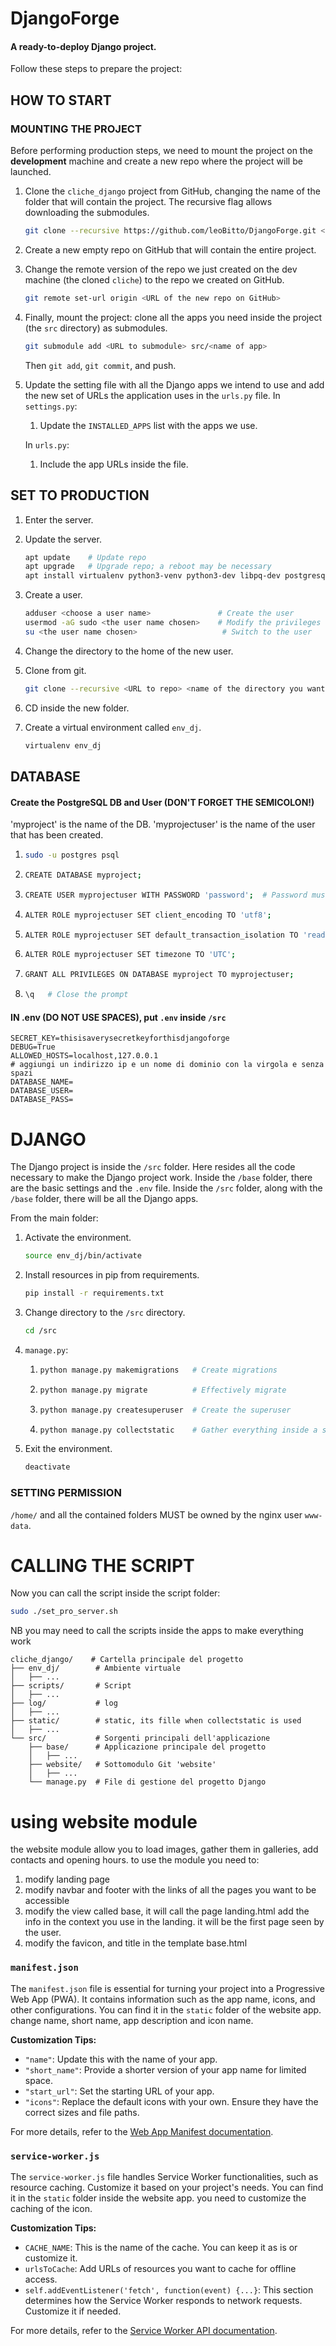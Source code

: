 # DjangoForge

#### A ready-to-deploy Django project.

Follow these steps to prepare the project:

## HOW TO START

### MOUNTING THE PROJECT

Before performing production steps, we need to mount the project on the **development** machine and create a new repo where the project will be launched.

1. Clone the `cliche_django` project from GitHub, changing the name of the folder that will contain the project. The recursive flag allows downloading the submodules.
    ```bash
    git clone --recursive https://github.com/leoBitto/DjangoForge.git <name of the new project>
    ```

2. Create a new empty repo on GitHub that will contain the entire project.

3. Change the remote version of the repo we just created on the dev machine (the cloned `cliche`) to the repo we created on GitHub.
    ```bash
    git remote set-url origin <URL of the new repo on GitHub>
    ```

4. Finally, mount the project: clone all the apps you need inside the project (the `src` directory) as submodules.
    ```bash
    git submodule add <URL to submodule> src/<name of app>
    ```

    Then `git add`, `git commit`, and push.

5. Update the setting file with all the Django apps we intend to use and add the new set of URLs the application uses in the `urls.py` file. In `settings.py`:

    1. Update the `INSTALLED_APPS` list with the apps we use.

   In `urls.py`:
    1. Include the app URLs inside the file.

## SET TO PRODUCTION

1. Enter the server.

2. Update the server.
    ```bash
    apt update    # Update repo
    apt upgrade   # Upgrade repo; a reboot may be necessary
    apt install virtualenv python3-venv python3-dev libpq-dev postgresql postgresql-contrib nginx curl  # Install all the packages
    ```

3. Create a user.
    ```bash
    adduser <choose a user name>               # Create the user
    usermod -aG sudo <the user name chosen>    # Modify the privileges of the user
    su <the user name chosen>                   # Switch to the user
    ```

4. Change the directory to the home of the new user.

5. Clone from git.
    ```bash
    git clone --recursive <URL to repo> <name of the directory you want to put the cloned repo>
    ```

6. CD inside the new folder.

7. Create a virtual environment called `env_dj`.
    ```bash
    virtualenv env_dj
    ```

## DATABASE

#### Create the PostgreSQL DB and User (DON'T FORGET THE SEMICOLON!)

'myproject' is the name of the DB.
'myprojectuser' is the name of the user that has been created.

1.  ```bash
    sudo -u postgres psql
    ```

2.  ```bash
    CREATE DATABASE myproject;
    ```

3.  ```bash
    CREATE USER myprojectuser WITH PASSWORD 'password';  # Password must be between quotes
    ```

4.  ```bash
    ALTER ROLE myprojectuser SET client_encoding TO 'utf8';
    ```

5.  ```bash
    ALTER ROLE myprojectuser SET default_transaction_isolation TO 'read committed';
    ```

6.  ```bash
    ALTER ROLE myprojectuser SET timezone TO 'UTC';
    ```

7.  ```bash
    GRANT ALL PRIVILEGES ON DATABASE myproject TO myprojectuser;
    ```

8.  ```bash
    \q   # Close the prompt
    ```

#### IN .env (DO NOT USE SPACES), put `.env` inside `/src`

```env
SECRET_KEY=thisisaverysecretkeyforthisdjangoforge
DEBUG=True
ALLOWED_HOSTS=localhost,127.0.0.1
# aggiungi un indirizzo ip e un nome di dominio con la virgola e senza spazi
DATABASE_NAME=
DATABASE_USER=
DATABASE_PASS=
```

# DJANGO

The Django project is inside the `/src` folder. Here resides all the code necessary to make the Django project work. Inside the `/base` folder, there are the basic settings and the `.env` file. Inside the `/src` folder, along with the `/base` folder, there will be all the Django apps.

From the main folder:

1. Activate the environment.
    ```bash
    source env_dj/bin/activate
    ```

2. Install resources in pip from requirements.
    ```bash
    pip install -r requirements.txt
    ```

3. Change directory to the `/src` directory.
    ```bash
    cd /src
    ```

4. `manage.py`:
    1. ```bash
       python manage.py makemigrations   # Create migrations
       ```
    2. ```bash
       python manage.py migrate          # Effectively migrate
       ```
    3. ```bash
       python manage.py createsuperuser  # Create the superuser
       ```
    4. ```bash
       python manage.py collectstatic    # Gather everything inside a static folder
       ```

5. Exit the environment.
    ```bash
    deactivate
    ```

### SETTING PERMISSION

`/home/` and all the contained folders MUST be owned by the nginx user `www-data`.

# CALLING THE SCRIPT

Now you can call the script inside the script folder:

```bash
sudo ./set_pro_server.sh
```

NB you may need to call the scripts inside the apps to make everything work

```
cliche_django/    # Cartella principale del progetto 
├── env_dj/        # Ambiente virtuale 
│   ├── ... 
├── scripts/       # Script 
│   ├── ... 
├── log/           # log 
│   ├── ... 
├── static/        # static, its fille when collectstatic is used 
│   ├── ... 
└── src/           # Sorgenti principali dell'applicazione 
    ├── base/      # Applicazione principale del progetto 
    │   ├── ... 
    ├── website/   # Sottomodulo Git 'website' 
    │   ├── ... 
    └── manage.py  # File di gestione del progetto Django 
```

# using website module
the website module allow you to load images, gather them in galleries, add
contacts and opening hours. to use the module you need to:
1. modify landing page
2. modify navbar and footer with the links of all the pages you want to be accessible
3. modify the view called base, it will call the page landing.html
    add the info in the context you use in the landing. it will be the first page
    seen by the user.
4. modify the favicon, and title in the template base.html


### `manifest.json`
The `manifest.json` file is essential for turning your project into a Progressive Web App (PWA). It contains information such as the app name, icons, and other configurations. You can find it in the `static` folder of the website app. change name, short name, app description and icon name.

**Customization Tips:**

- `"name"`: Update this with the name of your app.
- `"short_name"`: Provide a shorter version of your app name for limited space.
- `"start_url"`: Set the starting URL of your app.
- `"icons"`: Replace the default icons with your own. Ensure they have the correct sizes and file paths.

For more details, refer to the [Web App Manifest documentation](https://developer.mozilla.org/en-US/docs/Web/Manifest).

### `service-worker.js`
The `service-worker.js` file handles Service Worker functionalities, such as resource caching. Customize it based on your project's needs. You can find it in the `static` folder inside the website app. you need to customize the caching of the icon.

**Customization Tips:**

- `CACHE_NAME`: This is the name of the cache. You can keep it as is or customize it.
- `urlsToCache`: Add URLs of resources you want to cache for offline access.
- `self.addEventListener('fetch', function(event) {...}`: This section determines how the Service Worker responds to network requests. Customize it if needed.

For more details, refer to the [Service Worker API documentation](https://developer.mozilla.org/en-US/docs/Web/API/Service_Worker_API).
